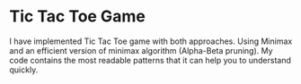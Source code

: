 # Tic Tac Toe Game
I have implemented Tic Tac Toe game with both approaches. 
Using Minimax and an efficient version of minimax algorithm (Alpha-Beta pruning).
My code contains the most readable patterns that it can help you to understand quickly.